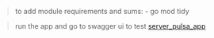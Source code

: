 > to add module requirements and sums:
    - go mod tidy

> run the app and go to swagger ui to test
    [server_pulsa_app](http://localhost:8080/swagger/index.html#/)